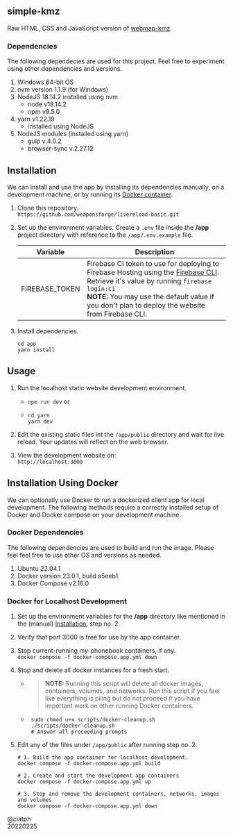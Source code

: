 ## simple-kmz

Raw HTML, CSS and JavaScript version of [webmap-kmz](https://github.com/ciatph/webmap-kmz).

### Dependencies

The following dependecies are used for this project. Feel free to experiment using other dependencies and versions.

1. Windows 64-bit OS
2. nvm version 1.1.9 (for Windows)
3. NodeJS 18.14.2 installed using nvm
   - node v18.14.2
   - npm v9.5.0
4. yarn v1.22.19
   - installed using NodeJS
5. NodeJS modules (installed using yarn)
   - gulp v.4.0.2
   - browser-sync v.2.27.12

## Installation

We can install and use the app by installing its dependencies manually, on a development machine, or by running its [Docker container](#installation-using-docker).

1. Clone this repository.<br>
`https://github.com/weaponsforge/livereload-basic.git`

2. Set up the environment variables. Create a `.env` file inside the **/app** project directory with reference to the `/app/.env.example` file.

   | Variable       | Description                                                                                                                                                                                                                                                                             |
   | -------------- | --------------------------------------------------------------------------------------------------------------------------------------------------------------------------------------------------------------------------------------------------------------------------------------- |
   | FIREBASE_TOKEN | Firebase CI token to use for deploying to Firebase Hosting using the [Firebase CLI](https://firebase.google.com/docs/cli).<br>Retrieve it's value by running `firebase login:ci`<br> **NOTE:** You may use the default value if you don't plan to deploy the website from Firebase CLI. |

3. Install dependencies.<br>
   ```
   cd app
   yarn install
   ```

## Usage

1. Run the localhost static website development environment.<br>
   - `npm run dev` or
   - ```
     cd yarn
     yarn dev
     ```

2. Edit the existing static files int the `/app/public` directory and wait for live reload. Your updates will reflect on the web browser.

3. View the development website on:<br>
`http://localhost:3000`

## Installation Using Docker

We can optionally use Docker to run a dockerized client app for local development. The following methods require a correctly installed setup of Docker and Docker compose on your development machine.

### Docker Dependencies

The following dependencies are used to build and run the image. Please feel feel free to use other OS and versions as needed.

1. Ubuntu 22.04.1
2. Docker version 23.0.1, build a5eeb1
3. Docker Compose v2.16.0

### Docker for Localhost Development

1. Set up the environment variables for the **/app** directory like mentioned in the (manual) [Installation](#installation), step no. 2.

2. Verify that port 3000 is free for use by the app container.

3. Stop current-running my-phonebook containers, if any.<br>
`docker compose -f docker-compose.app.yml down`

4. Stop and delete all docker instances for a fresh start.<br>
   - > **NOTE:** Running this script will delete all docker images, containers, volumes, and networks. Run this script if you feel like everything is piling but do not proceed if you have important work on other running Docker containers.
   - ```
      sudo chmod u+x scripts/docker-cleanup.sh
      ./scripts/docker-cleanup.sh
      # Answer all proceeding prompts
      ```

5. Edit any of the files under `/app/public` after running step no. 2.
   ```
   # 1. Build the app container for localhost development.
   docker compose -f docker-compose.app.yml build

   # 2. Create and start the development app containers
   docker compose -f docker-compose.app.yml up

   # 3. Stop and remove the development containers, networks, images and volumes
   docker compose -f docker-compose.app.yml down
   ```

@ciatph<br>
20220225
